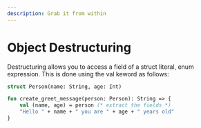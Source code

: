 ```yaml
---
description: Grab it from within
---
```


# Object Destructuring

Destructuring allows you to access a field of a struct literal, enum expression. This is done using the val keword as follows:

```sml
struct Person(name: String, age: Int)

fun create_greet_message(person: Person): String => {
    val (name, age) = person (* extract the fields *)
    "Hello " + name + " you are " + age + " years old"
}
```

